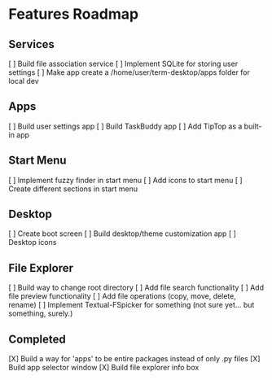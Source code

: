 # Features Roadmap

## Services

[ ] Build file association service
[ ] Implement SQLite for storing user settings
[ ] Make app create a /home/user/term-desktop/apps folder for local dev

## Apps

[ ] Build user settings app
[ ] Build TaskBuddy app
[ ] Add TipTop as a built-in app

## Start Menu

[ ] Implement fuzzy finder in start menu
[ ] Add icons to start menu
[ ] Create different sections in start menu

## Desktop

[ ] Create boot screen
[ ] Build desktop/theme customization app
[ ] Desktop icons

## File Explorer

[ ] Build way to change root directory
[ ] Add file search functionality
[ ] Add file preview functionality
[ ] Add file operations (copy, move, delete, rename)
[ ] Implement Textual-FSpicker for something (not sure yet... but something, surely.)

## Completed

[X] Build a way for 'apps' to be entire packages instead of only .py files
[X] Build app selector window
[X] Build file explorer info box
